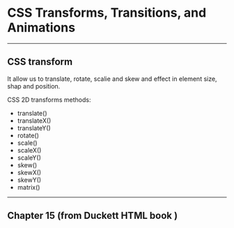 # CSS Transforms, Transitions, and Animations
----------------------
## CSS transform
It allow us to translate, rotate, scalie and skew and effect in element size, shap and position.

CSS 2D transforms methods:

* translate()
* translateX()
* translateY()
* rotate()
* scale()
* scaleX()
* scaleY()
* skew()
*  skewX()
*   skewY()
* matrix()

------------------------------
## Chapter 15 (from Duckett HTML book )
